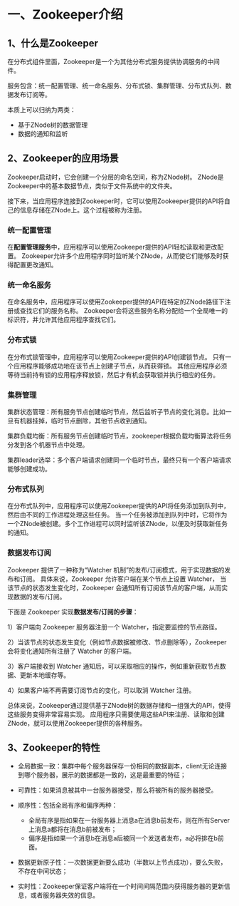 # 一、Zookeeper介绍
## 1、什么是Zookeeper
在分布式组件里面，Zookeeper是一个为其他分布式服务提供协调服务的中间件。

服务包含：统一配置管理、统一命名服务、分布式锁、集群管理、分布式队列、数据发布订阅等。

本质上可以归纳为两类：
* 基于ZNode树的数据管理
* 数据的通知和监听

## 2、Zookeeper的应用场景
Zookeeper启动时，它会创建一个分层的命名空间，称为ZNode树。
ZNode是Zookeeper中的基本数据节点，类似于文件系统中的文件夹。

接下来，当应用程序连接到Zookeeper时，它可以使用Zookeeper提供的API将自己的信息存储在ZNode上。这个过程被称为注册。

### 统一配置管理
在**配置管理服务**中，应用程序可以使用Zookeeper提供的API轻松读取和更改配置。
Zookeeper允许多个应用程序同时监听某个ZNode，从而使它们能够及时获得配置更改通知。

### 统一命名服务
在命名服务中，应用程序可以使用Zookeeper提供的API在特定的ZNode路径下注册或查找它们的服务名称。
Zookeeper会将这些服务名称分配给一个全局唯一的标识符，并允许其他应用程序查找它们。

### 分布式锁
在分布式锁管理中，应用程序可以使用Zookeeper提供的API创建锁节点。
只有一个应用程序能够成功地在该节点上创建子节点，从而获得锁。
其他应用程序必须等待当前持有锁的应用程序释放锁，然后才有机会获取锁并执行相应的任务。

### 集群管理
集群状态管理：所有服务节点创建临时节点，然后监听子节点的变化消息。比如一旦有机器挂掉，临时节点删除，其他节点收到通知。

集群负载均衡：所有服务节点创建临时节点，zookeeper根据负载均衡算法将任务分发到各个机器节点中处理。

集群leader选举：多个客户端请求创建同一个临时节点，最终只有一个客户端请求能够创建成功。

### 分布式队列
在分布式队列中，应用程序可以使用Zookeeper提供的API将任务添加到队列中，然后由不同的工作进程处理这些任务。
当一个任务被添加到队列中时，它将作为一个ZNode被创建。多个工作进程可以同时监听该ZNode，以便及时获取新任务的通知。

### 数据发布订阅
Zookeeper 提供了一种称为“Watcher 机制”的发布/订阅模式，用于实现数据的发布和订阅。
具体来说，Zookeeper 允许客户端在某个节点上设置 Watcher，
当该节点的状态发生变化时，Zookeeper 会通知所有订阅该节点的客户端，从而实现数据的发布/订阅。

下面是 Zookeeper 实现**数据发布/订阅的步骤**：

1）客户端向 Zookeeper 服务器注册一个 Watcher，指定要监控的节点路径。

2）当该节点的状态发生变化（例如节点数据被修改、节点删除等），Zookeeper 会将变化通知所有注册了 Watcher 的客户端。

3）客户端接收到 Watcher 通知后，可以采取相应的操作，例如重新获取节点数据、更新本地缓存等。

4）如果客户端不再需要订阅节点的变化，可以取消 Watcher 注册。

总体来说，Zookeeper通过提供基于ZNode树的数据存储和一组强大的API，使得这些服务变得非常容易实现。
应用程序只需要使用这些API来注册、读取和创建ZNode，就可以使用Zookeeper提供的各种服务。

## 3、Zookeeper的特性
- 全局数据一致：集群中每个服务器保存一份相同的数据副本，client无论连接到哪个服务器，展示的数据都是一致的，这是最重要的特征；

- 可靠性：如果消息被其中一台服务器接受，那么将被所有的服务器接受。

- 顺序性：包括全局有序和偏序两种：
  - 全局有序是指如果在一台服务器上消息a在消息b前发布，则在所有Server上消息a都将在消息b前被发布；
  - 偏序是指如果一个消息b在消息a后被同一个发送者发布，a必将排在b前面。

- 数据更新原子性：一次数据更新要么成功（半数以上节点成功），要么失败，不存在中间状态；

- 实时性：Zookeeper保证客户端将在一个时间间隔范围内获得服务器的更新信息，或者服务器失效的信息。

